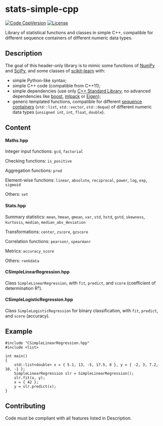 # stats-simple-cpp

[![Code CppVersion](https://img.shields.io/badge/C++-11+-blue)](https://img.shields.io/badge/C++-11+-blue)
[![License](https://img.shields.io/badge/licence-BSD--3--Clause-green)](https://img.shields.io/badge/license-BSD--3--Clause-green)

Library of statistical functions and classes in simple C++,
compatible for different sequence containers of different numeric data types.

## Description

The goal of this header-only library is to mimic some functions of 
[NumPy](https://github.com/numpy/numpy) and
[SciPy](https://github.com/scipy/scipy), and some classes of
[scikit-learn](https://github.com/scikit-learn/scikit-learn) with:
- simple Python-like syntax;
- simple C++ code (compatible from C++11);
- simple dependencies (use only [C++ Standard Library](https://en.cppreference.com/w/cpp/header),
no advanced dependencies like [boost](https://github.com/boostorg/boost),
[mlpack](https://github.com/mlpack/mlpack)
or [Eigen](https://gitlab.com/libeigen/eigen));
- generic templated functions, compatible for different
[sequence containers](https://en.cppreference.com/w/cpp/named_req/SequenceContainer)
(`std::list`, `std::vector`, `std::deque`) 
of different numeric data types (`unsigned int`, `int`, `float`, `double`).

## Content

#### Maths.hpp

Integer input functions: `gcd`, `factorial`

Checking functions: `is_positive`

Aggregation functions: `prod`

Element-wise functions: `linear`, `absolute`, `reciprocal`,
`power`, `log`, `exp`, `sigmoid`

Others: `set`

#### Stats.hpp

Summary statistics: `mean`, `hmean`, `gmean`, `var`, `std`, `hstd`, `gstd`,
`skewness`, `kurtosis`,
`median`, `median_abs_deviation`

Transformations: `center`, `zscore`, `gzscore`

Correlation functions: `pearsonr`, `spearmanr`

Metrics: `accuracy_score`

Others: `rankdata`

#### CSimpleLinearRegression.hpp

Class `SimpleLinearRegression`,
with `fit`, `predict`, and `score` (coefficient of determination R²).

#### CSimpleLogisticRegression.hpp

Class `SimpleLogisticRegression` for binary classification,
with `fit`, `predict`, and `score` (accuracy).

## Example

```
#include "CSimpleLinearRegression.hpp"
#include <list>

int main()
{
	std::list<double> x = { 5.1, 13, -5, 17.5, 8 }, y = { -2, 3, 7.2, 10, -1 };
	SimpleLinearRegression slr = SimpleLinearRegression();
	slr.fit(x, y);
	x = { 42 };
	y = slr.predict(x);
}
```

## Contributing

Code must be compliant with all features listed in Description.
